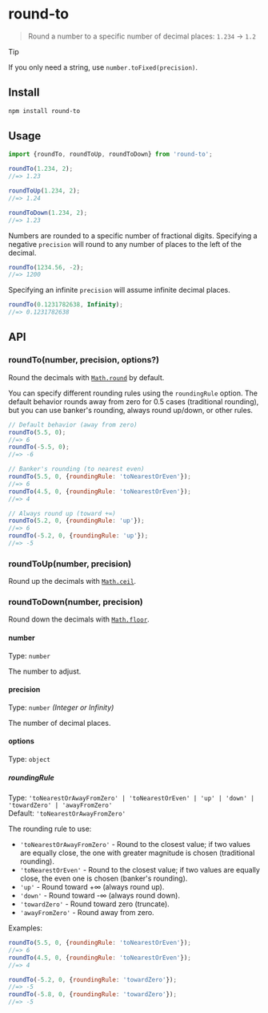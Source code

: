 # round-to

> Round a number to a specific number of decimal places: `1.234` → `1.2`

> [!TIP]
> If you only need a string, use `number.toFixed(precision)`.

## Install

```sh
npm install round-to
```

## Usage

```js
import {roundTo, roundToUp, roundToDown} from 'round-to';

roundTo(1.234, 2);
//=> 1.23

roundToUp(1.234, 2);
//=> 1.24

roundToDown(1.234, 2);
//=> 1.23
```

Numbers are rounded to a specific number of fractional digits. Specifying a negative `precision` will round to any number of places to the left of the decimal.

```js
roundTo(1234.56, -2);
//=> 1200
```

Specifying an infinite `precision` will assume infinite decimal places.

```js
roundTo(0.1231782638, Infinity);
//=> 0.1231782638
```

## API

### roundTo(number, precision, options?)

Round the decimals with [`Math.round`](https://developer.mozilla.org/en-US/docs/Web/JavaScript/Reference/Global_Objects/Math/round) by default.

You can specify different rounding rules using the `roundingRule` option. The default behavior rounds away from zero for 0.5 cases (traditional rounding), but you can use banker's rounding, always round up/down, or other rules.

```js
// Default behavior (away from zero)
roundTo(5.5, 0);
//=> 6
roundTo(-5.5, 0);
//=> -6

// Banker's rounding (to nearest even)
roundTo(5.5, 0, {roundingRule: 'toNearestOrEven'});
//=> 6
roundTo(4.5, 0, {roundingRule: 'toNearestOrEven'});
//=> 4

// Always round up (toward +∞)
roundTo(5.2, 0, {roundingRule: 'up'});
//=> 6
roundTo(-5.2, 0, {roundingRule: 'up'});
//=> -5
```

### roundToUp(number, precision)

Round up the decimals with [`Math.ceil`](https://developer.mozilla.org/en-US/docs/Web/JavaScript/Reference/Global_Objects/Math/ceil).

### roundToDown(number, precision)

Round down the decimals with [`Math.floor`](https://developer.mozilla.org/en-US/docs/Web/JavaScript/Reference/Global_Objects/Math/floor).

#### number

Type: `number`

The number to adjust.

#### precision

Type: `number` *(Integer or Infinity)*

The number of decimal places.

#### options

Type: `object`

##### roundingRule

Type: `'toNearestOrAwayFromZero' | 'toNearestOrEven' | 'up' | 'down' | 'towardZero' | 'awayFromZero'`\
Default: `'toNearestOrAwayFromZero'`

The rounding rule to use:

- `'toNearestOrAwayFromZero'` - Round to the closest value; if two values are equally close, the one with greater magnitude is chosen (traditional rounding).
- `'toNearestOrEven'` - Round to the closest value; if two values are equally close, the even one is chosen (banker's rounding).
- `'up'` - Round toward +∞ (always round up).
- `'down'` - Round toward -∞ (always round down).
- `'towardZero'` - Round toward zero (truncate).
- `'awayFromZero'` - Round away from zero.

Examples:

```js
roundTo(5.5, 0, {roundingRule: 'toNearestOrEven'});
//=> 6
roundTo(4.5, 0, {roundingRule: 'toNearestOrEven'});
//=> 4

roundTo(-5.2, 0, {roundingRule: 'towardZero'});
//=> -5
roundTo(-5.8, 0, {roundingRule: 'towardZero'});
//=> -5
```
